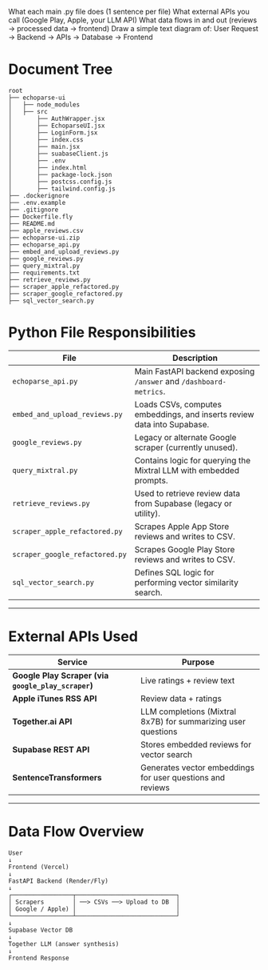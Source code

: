What each main .py file does (1 sentence per file)
What external APIs you call (Google Play, Apple, your LLM API)
What data flows in and out (reviews → processed data → frontend)
Draw a simple text diagram of: User Request → Backend → APIs → Database → Frontend

# Document Tree

```
root
├── echoparse-ui
│   ├── node_modules
│   ├── src
│       ├── AuthWrapper.jsx
│       ├── EchoparseUI.jsx
│       ├── LoginForm.jsx
│       ├── index.css
│       ├── main.jsx
│       ├── suabaseClient.js
│       ├── .env
│       ├── index.html
│       ├── package-lock.json
│       ├── postcss.config.js
│       ├── tailwind.config.js
├── .dockerignore 
├── .env.example
├── .gitignore
├── Dockerfile.fly
├── README.md
├── apple_reviews.csv
├── echoparse-ui.zip
├── echoparse_api.py
├── embed_and_upload_reviews.py
├── google_reviews.py
├── query_mixtral.py
├── requirements.txt
├── retrieve_reviews.py
├── scraper_apple_refactored.py
├── scraper_google_refactored.py
├── sql_vector_search.py
```

# Python File Responsibilities

| File                          | Description |
|-------------------------------|-------------|
| `echoparse_api.py`            | Main FastAPI backend exposing `/answer` and `/dashboard-metrics`. |
| `embed_and_upload_reviews.py` | Loads CSVs, computes embeddings, and inserts review data into Supabase. |
| `google_reviews.py`           | Legacy or alternate Google scraper (currently unused). |
| `query_mixtral.py`            | Contains logic for querying the Mixtral LLM with embedded prompts. |
| `retrieve_reviews.py`         | Used to retrieve review data from Supabase (legacy or utility). |
| `scraper_apple_refactored.py` | Scrapes Apple App Store reviews and writes to CSV. |
| `scraper_google_refactored.py`| Scrapes Google Play Store reviews and writes to CSV. |
| `sql_vector_search.py`        | Defines SQL logic for performing vector similarity search. |

---

# External APIs Used

| Service             | Purpose |
|---------------------|---------|
| **Google Play Scraper (via `google_play_scraper`)** | Live ratings + review text |
| **Apple iTunes RSS API** | Review data + ratings |
| **Together.ai API** | LLM completions (Mixtral 8x7B) for summarizing user questions |
| **Supabase REST API** | Stores embedded reviews for vector search |
| **SentenceTransformers** | Generates vector embeddings for user questions and reviews |

---

# Data Flow Overview

```
User
↓
Frontend (Vercel)
↓
FastAPI Backend (Render/Fly)
↓
┌─────────────────┬────────────────────────────┐
│ Scrapers        │ ──> CSVs ──> Upload to DB  │
│ Google / Apple) │                            │
└─────────────────┴────────────────────────────┘
↓
Supabase Vector DB
↓
Together LLM (answer synthesis)
↓
Frontend Response
```
